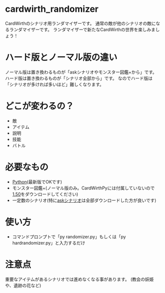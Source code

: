 # cardwirth_randomizer
CardWirthのシナリオ用ランダマイザーです。
通常の敵が他のシナリオの敵になるランダマイザーです。
ランダマイザーで新たなCardWirthの世界を楽しみましょう！

# ハード版とノーマル版の違い

ノーマル版は置き換わるものが「askシナリオやモンスター図鑑+から」です。
ハード版は置き換わるものが「シナリオ全部から」です。
なのでハード版は「シナリオが多ければ多いほど」難しくなります。

# どこが変わるの？
- 敵
- アイテム
- 説明
- 技能
- バトル

# 必要なもの
- [Python](https://www.python.org/)(最新版でOKです)
- モンスター図鑑+(ノーマル版のみ。CardWirthPyには付属していないので[1.50](https://cardwirth.net/office/download.php)をダウンロードしてください)
- 一定数のシナリオ(特に[askシナリオ](http://www.ask.sakura.ne.jp/CardWirth/Scenario/)は全部ダウンロードした方が良いです)

# 使い方
- コマンドプロンプトで「py randomizer.py」もしくは「py hardrandomizer.py」と入力するだけ

# 注意点
重要なアイテムがあるシナリオでは進めなくなる事があります。
(教会の妖姫や、遺跡の花など)
